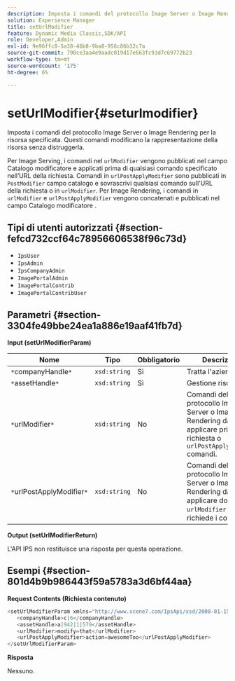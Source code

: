 ```yaml
---
description: Imposta i comandi del protocollo Image Server o Image Rendering per la risorsa specificata. Questi comandi modificano la rappresentazione della risorsa senza distruggerla.
solution: Experience Manager
title: setUrlModifier
feature: Dynamic Media Classic,SDK/API
role: Developer,Admin
exl-id: 9e96ffc8-5a38-46b8-9ba8-956c86b32c7a
source-git-commit: 790ce3aa4e9aadc019d17e663fc93d7c69772b23
workflow-type: tm+mt
source-wordcount: '175'
ht-degree: 6%

---
```


# setUrlModifier{#seturlmodifier}

Imposta i comandi del protocollo Image Server o Image Rendering per la risorsa specificata. Questi comandi modificano la rappresentazione della risorsa senza distruggerla.

Per Image Serving, i comandi nel `urlModifier` vengono pubblicati nel campo Catalogo modificatore e applicati prima di qualsiasi comando specificato nell’URL della richiesta. Comandi in `urlPostApplyModifier` sono pubblicati in `PostModifier` campo catalogo e sovrascrivi qualsiasi comando sull&#39;URL della richiesta o in `urlModifier`. Per Image Rendering, i comandi in `urlModifier` e `urlPostApplyModifier` vengono concatenati e pubblicati nel campo Catalogo modificatore .

## Tipi di utenti autorizzati {#section-fefcd732ccf64c78956606538f96c73d}

* `IpsUser`
* `IpsAdmin`
* `IpsCompanyAdmin`
* `ImagePortalAdmin`
* `ImagePortalContrib`
* `ImagePortalContribUser`

## Parametri {#section-3304fe49bbe24ea1a886e19aaf41fb7d}

**Input (setUrlModifierParam)**

| Nome | Tipo | Obbligatorio | Descrizione |
|---|---|---|---|
| `*`companyHandle`*` | `xsd:string` | Sì | Tratta l&#39;azienda. |
| `*`assetHandle`*` | `xsd:string` | Sì | Gestione risorse. |
| `*`urlModifier`*` | `xsd:string` | No | Comandi del protocollo Image Server o Image Rendering da applicare prima della richiesta o `urlPostApplyModifier` comandi. |
| `*`urlPostApplyModifier`*` | `xsd:string` | No | Comandi del protocollo Image Server o Image Rendering da applicare dopo `urlModifier` e richiede i comandi. |

**Output (setUrlModifierReturn)**

L&#39;API IPS non restituisce una risposta per questa operazione.

## Esempi {#section-801d4b9b986443f59a5783a3d6bf44aa}

**Request Contents (Richiesta contenuto)**

```java
<setUrlModifierParam xmlns="http://www.scene7.com/IpsApi/xsd/2008-01-15">
   <companyHandle>c|6</companyHandle>
   <assetHandle>a|942|1|579</assetHandle>
   <urlModifier>modify=that</urlModifier>
   <urlPostApplyModifier>action=awesomeToo</urlPostApplyModifier>
</setUrlModifierParam>
```

**Risposta**

Nessuno.
